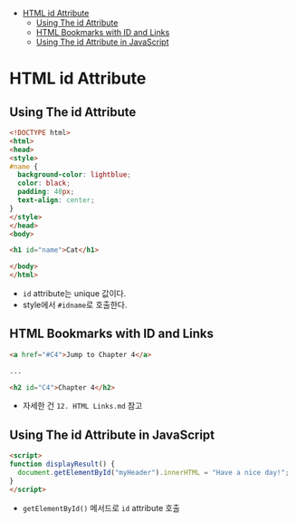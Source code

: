 - [HTML id Attribute](#html-id-attribute)
  * [Using The id Attribute](#using-the-id-attribute)
  * [HTML Bookmarks with ID and Links](#html-bookmarks-with-id-and-links)
  * [Using The id Attribute in JavaScript](#using-the-id-attribute-in-javascript)

# HTML id Attribute

## Using The id Attribute

```html
<!DOCTYPE html>
<html>
<head>
<style>
#name {
  background-color: lightblue;
  color: black;
  padding: 40px;
  text-align: center;
}
</style>
</head>
<body>

<h1 id="name">Cat</h1>

</body>
</html>
```

- `id` attribute는 unique 값이다.
- style에서 `#idname`로 호출한다.

## HTML Bookmarks with ID and Links

```html
<a href="#C4">Jump to Chapter 4</a>

...

<h2 id="C4">Chapter 4</h2>
```

- 자세한 건 `12. HTML Links.md` 참고

## Using The id Attribute in JavaScript

```html
<script>
function displayResult() {
  document.getElementById("myHeader").innerHTML = "Have a nice day!";
}
</script>
```

- `getElementById()` 메서드로 `id` attribute 호출


